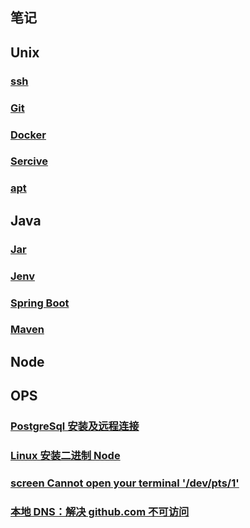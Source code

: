 ## 笔记

## Unix

### [ssh](./ssh/main.md)

### [Git](./git/main.md)

### [Docker](./docker/main.md)

### [Sercive](./service/main.md)

### [apt](./ops/apt/main.md)

## Java

### [Jar](./java/jar/main.md)

### [Jenv](./java/jenv/main.md)

### [Spring Boot](./java/spring_boot/main.md)

### [Maven](./java/maven/main.md)

## Node

## OPS

### [PostgreSql 安装及远程连接](./ops/postgresql/main.md)

### [Linux 安装二进制 Node](./ops/linux_install_node/main.md)

### [screen Cannot open your terminal '/dev/pts/1'](./ops/screen_Cannot_open_your_terminal/main.md)

### [本地 DNS：解决 github.com 不可访问](./ops/local_dns/main.md)



